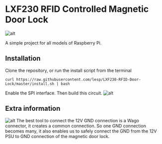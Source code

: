 # LXF230 RFID Controlled Magnetic Door Lock

![alt](https://www.linuxformat.com/forums/images/lxf.gif)

A simple project for all models of Raspberry Pi.

## Installation

Clone the repository, or run the install script from the terminal

```
curl https://raw.githubusercontent.com/lesp/LXF230-RFID-Door-Lock/master/install.sh | bash
```

Enable the SPI interface. Then build this circuit.
![alt](https://raw.githubusercontent.com/lesp/LXF230-RFID-Door-Lock/master/Images/CircuitDiagram_bb.png)

## Extra information

![alt](https://raw.githubusercontent.com/lesp/LXF230-RFID-Door-Lock/master/Images/12V%20Connectors.JPG)
The best tool to connect the 12V GND connection is a Wago connector, it creates a common connection. So one GND connection becomes many, it also enables us to safely connect the GND from the 12V PSU to GND connection of the magnetic door lock.




